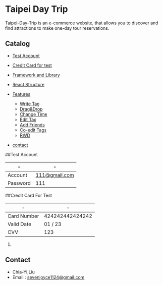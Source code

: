 # Taipei Day Trip
Taipei-Day-Trip is an e-commerce website, that allows you to discover and find attractions to make one-day tour reservations.

## Catalog
  * [Test Account](README.md#test-account)
  * [Credit Card for test](README.md#credit-card-for-test)
  * [Framework and Library](README.md#framework-and-library)
  * [React Structure](README.md#react-structure)
  * [Features](README.md#features) 
      - [Write Tag](#write-tag)
      - [Drag&Drop](#drag-and-drop)
      - [Change Time](#change-time)
      - [Edit Tag](#edit-tag)
      - [Add Friends](#add-friends)
      - [Co-edit Tags](#collaborate-edit-tags)
      - [RWD](#rwd)

  * [contact](README.md#contact)
  
  


##Test Account

|- |-|
|-----|--------|
|Account|111@gmail.com|
|Password  |111      |

##Credit Card For Test

|- |-|
|-----|--------|
|Card Number|424242442424242|
|Valid Date|01 / 23|
|CVV | 123|
1.

## Contact
 * Chia-Yi,Liu
 * Email : sevenjoyce1124@gmail.com

